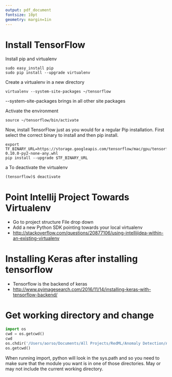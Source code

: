 ```yaml
---
output: pdf_document
fontsize: 10pt
geometry: margin=1in
---
```




# Install TensorFlow

Install pip and virtualenv

```shell
sudo easy_install pip
sudo pip install --upgrade virtualenv
```

Create a virtualenv in a new directory

```shell
virtualenv --system-site-packages ~/tensorflow
```
--system-site-packages brings in all other site packages

Activate the environment

```shell
source ~/tensorflow/bin/activate
```

Now, install TensorFlow just as you would for a regular Pip installation. First select the correct binary to install and then pip install.

```shell
export TF_BINARY_URL=https://storage.googleapis.com/tensorflow/mac/gpu/tensorflow-0.10.0-py2-none-any.whl
pip install --upgrade $TF_BINARY_URL
```
a
To deactivate the virtualenv 

```shell 
(tensorflow)$ deactivate
```


# Point Intellij Project Towards Virtualenv

- Go to project structure File drop down
- Add a new Python SDK pointing towards your local virtualenv
- http://stackoverflow.com/questions/20877106/using-intellijidea-within-an-existing-virtualenv


# Installing Keras after installing tensorflow

- Tensorflow is the backend of keras
- http://www.pyimagesearch.com/2016/11/14/installing-keras-with-tensorflow-backend/

# Get working directory and change
```python
import os
cwd = os.getcwd()
cwd
os.chdir('/Users/aorso/Documents/All Projects/RedML/Anomaly Detection/Alex Python Version/alex_liang_anomaly_detection')
os.getcwd()
```

When running import, python will look in the sys.path and so you need to make sure that the module you want is in one of those directories. May or may not include the current working directory.





